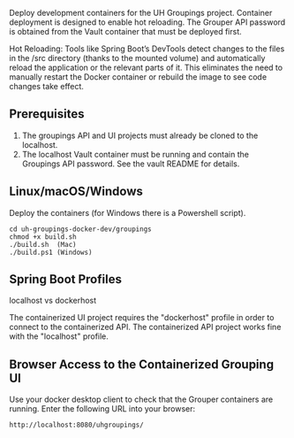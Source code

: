 Deploy development containers for the UH Groupings project. Container 
deployment is designed to enable hot reloading. The Grouper API
password is obtained from the Vault container that must be deployed
first.

Hot Reloading: Tools like Spring Boot’s DevTools detect changes to the files in
the /src directory (thanks to the mounted volume) and automatically reload the
application or the relevant parts of it. This eliminates the need to manually
restart the Docker container or rebuild the image to see code changes take 
effect.

## Prerequisites

1. The groupings API and UI projects must already be cloned to the localhost.
2. The localhost Vault container must be running and contain the Groupings API password. See the vault README for details.

## Linux/macOS/Windows

Deploy the containers (for Windows there is a Powershell script).

    cd uh-groupings-docker-dev/groupings
    chmod +x build.sh
    ./build.sh  (Mac)
    ./build.ps1 (Windows)

## Spring Boot Profiles

localhost vs dockerhost

The containerized UI project requires the "dockerhost" profile in order to 
connect to the containerized API. The containerized API project works fine with
the "localhost" profile.

## Browser Access to the Containerized Grouping UI

Use your docker desktop client to check that the Grouper containers are 
running. Enter the following URL into your browser:

    http://localhost:8080/uhgroupings/
